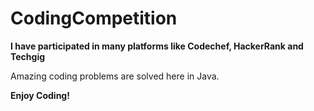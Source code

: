 # CodingCompetition
**I have participated in many platforms like Codechef, HackerRank and Techgig**

Amazing coding problems are solved here in Java.

**Enjoy Coding!**
